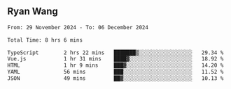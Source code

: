 ## Ryan Wang

<!--START_SECTION:waka-->

```txt
From: 29 November 2024 - To: 06 December 2024

Total Time: 8 hrs 6 mins

TypeScript        2 hrs 22 mins   ███████▒░░░░░░░░░░░░░░░░░   29.34 %
Vue.js            1 hr 31 mins    ████▓░░░░░░░░░░░░░░░░░░░░   18.92 %
HTML              1 hr 9 mins     ███▓░░░░░░░░░░░░░░░░░░░░░   14.20 %
YAML              56 mins         ███░░░░░░░░░░░░░░░░░░░░░░   11.52 %
JSON              49 mins         ██▓░░░░░░░░░░░░░░░░░░░░░░   10.13 %
```

<!--END_SECTION:waka-->
